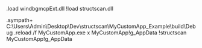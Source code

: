 .load windbgmcpExt.dll
!load structscan.dll

.sympath+ C:\Users\Admin\Desktop\Dev\structscan\MyCustomApp_Example\build\Debug
.reload /f MyCustomApp.exe
x MyCustomApp!g_AppData
!structscan MyCustomApp!g_AppData